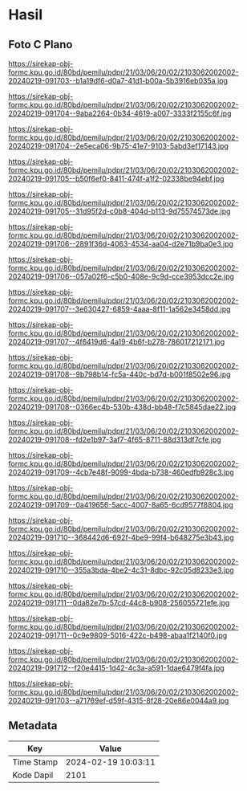 # Hasil

## Foto C Plano

https://sirekap-obj-formc.kpu.go.id/80bd/pemilu/pdpr/21/03/06/20/02/2103062002002-20240219-091703--b1a19df6-d0a7-41d1-b00a-5b3916eb035a.jpg

https://sirekap-obj-formc.kpu.go.id/80bd/pemilu/pdpr/21/03/06/20/02/2103062002002-20240219-091704--9aba2264-0b34-4619-a007-3333f2155c6f.jpg

https://sirekap-obj-formc.kpu.go.id/80bd/pemilu/pdpr/21/03/06/20/02/2103062002002-20240219-091704--2e5eca06-9b75-41e7-9103-5abd3ef17143.jpg

https://sirekap-obj-formc.kpu.go.id/80bd/pemilu/pdpr/21/03/06/20/02/2103062002002-20240219-091705--b50f6ef0-8411-474f-a1f2-02338be94ebf.jpg

https://sirekap-obj-formc.kpu.go.id/80bd/pemilu/pdpr/21/03/06/20/02/2103062002002-20240219-091705--31d95f2d-c0b8-404d-b113-9d75574573de.jpg

https://sirekap-obj-formc.kpu.go.id/80bd/pemilu/pdpr/21/03/06/20/02/2103062002002-20240219-091706--2891f36d-4063-4534-aa04-d2e71b9ba0e3.jpg

https://sirekap-obj-formc.kpu.go.id/80bd/pemilu/pdpr/21/03/06/20/02/2103062002002-20240219-091706--057a02f6-c5b0-408e-9c9d-cce3953dcc2e.jpg

https://sirekap-obj-formc.kpu.go.id/80bd/pemilu/pdpr/21/03/06/20/02/2103062002002-20240219-091707--3e630427-6859-4aaa-8f11-1a562e3458dd.jpg

https://sirekap-obj-formc.kpu.go.id/80bd/pemilu/pdpr/21/03/06/20/02/2103062002002-20240219-091707--4f6419d6-4a19-4b6f-b278-786017212171.jpg

https://sirekap-obj-formc.kpu.go.id/80bd/pemilu/pdpr/21/03/06/20/02/2103062002002-20240219-091708--9b798b14-fc5a-440c-bd7d-b001f8502e96.jpg

https://sirekap-obj-formc.kpu.go.id/80bd/pemilu/pdpr/21/03/06/20/02/2103062002002-20240219-091708--0366ec4b-530b-438d-bb48-f7c5845dae22.jpg

https://sirekap-obj-formc.kpu.go.id/80bd/pemilu/pdpr/21/03/06/20/02/2103062002002-20240219-091708--fd2e1b97-3af7-4f65-8711-88d313df7cfe.jpg

https://sirekap-obj-formc.kpu.go.id/80bd/pemilu/pdpr/21/03/06/20/02/2103062002002-20240219-091709--4cb7e48f-9099-4bda-b738-460edfb928c3.jpg

https://sirekap-obj-formc.kpu.go.id/80bd/pemilu/pdpr/21/03/06/20/02/2103062002002-20240219-091709--0a419656-5acc-4007-8a65-6cd9577f8804.jpg

https://sirekap-obj-formc.kpu.go.id/80bd/pemilu/pdpr/21/03/06/20/02/2103062002002-20240219-091710--368442d6-692f-4be9-99f4-b648275e3b43.jpg

https://sirekap-obj-formc.kpu.go.id/80bd/pemilu/pdpr/21/03/06/20/02/2103062002002-20240219-091710--355a3bda-4be2-4c31-8dbc-92c05d8233e3.jpg

https://sirekap-obj-formc.kpu.go.id/80bd/pemilu/pdpr/21/03/06/20/02/2103062002002-20240219-091711--0da82e7b-57cd-44c8-b908-256055721efe.jpg

https://sirekap-obj-formc.kpu.go.id/80bd/pemilu/pdpr/21/03/06/20/02/2103062002002-20240219-091711--0c9e9809-5016-422c-b498-abaa1f2140f0.jpg

https://sirekap-obj-formc.kpu.go.id/80bd/pemilu/pdpr/21/03/06/20/02/2103062002002-20240219-091712--f20e4415-1d42-4c3a-a591-1dae6479f4fa.jpg

https://sirekap-obj-formc.kpu.go.id/80bd/pemilu/pdpr/21/03/06/20/02/2103062002002-20240219-091703--a71769ef-d59f-4315-8f28-20e86e0044a9.jpg


## Metadata

| Key        | Value               |
| ---------- | ------------------- |
| Time Stamp | 2024-02-19 10:03:11 |
| Kode Dapil | 2101                |



